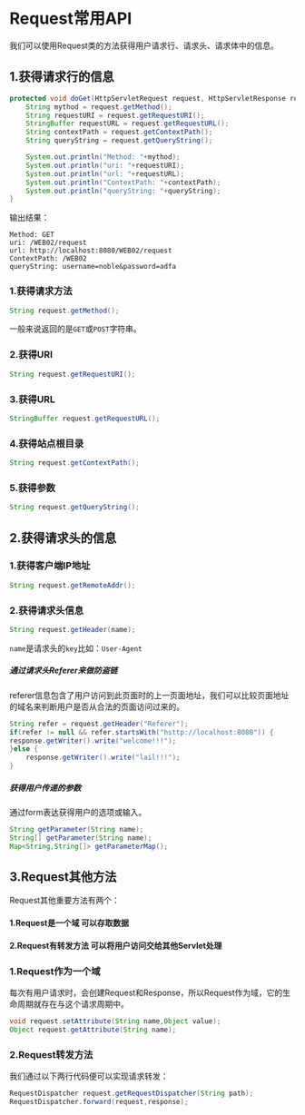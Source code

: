 # Request常用API

我们可以使用Request类的方法获得用户请求行、请求头、请求体中的信息。<br>

## 1.获得请求行的信息
```java
protected void doGet(HttpServletRequest request, HttpServletResponse response) throws ServletException, IOException {
	String mythod = request.getMethod();
	String requestURI = request.getRequestURI();
	StringBuffer requestURL = request.getRequestURL();
	String contextPath = request.getContextPath();
	String queryString = request.getQueryString();

	System.out.println("Method: "+mythod);
	System.out.println("uri: "+requestURI);
	System.out.println("url: "+requestURL);
	System.out.println("ContextPath: "+contextPath);
	System.out.println("queryString: "+queryString);
}
```

输出结果：<br>
```
Method: GET
uri: /WEB02/request
url: http://localhost:8080/WEB02/request
ContextPath: /WEB02
queryString: username=noble&password=adfa
```


### 1.获得请求方法
```java
String request.getMethod();
```
一般来说返回的是``GET``或``POST``字符串。<br>

### 2.获得URI
```java
String request.getRequestURI();
```

### 3.获得URL
```java
StringBuffer request.getRequestURL();
```

### 4.获得站点根目录
```java
String request.getContextPath();
```

### 5.获得参数
```java
String request.getQueryString();
```

## 2.获得请求头的信息

### 1.获得客户端IP地址
```java
String request.getRemoteAddr();
```

### 2.获得请求头信息
```java
String request.getHeader(name);
```
``name``是请求头的``key``比如：``User-Agent``<br>

##### 通过请求头Referer来做防盗链
referer信息包含了用户访问到此页面时的上一页面地址，我们可以比较页面地址的域名来判断用户是否从合法的页面访问过来的。<br>
```java
String refer = request.getHeader("Referer");
if(refer != null && refer.startsWith("hsttp://localhost:8080")) {
response.getWriter().write("welcome!!!");
}else {
	response.getWriter().write("lail!!!");
}
```

##### 获得用户传递的参数
通过form表达获得用户的选项或输入。<br>
```java
String getParameter(String name);
String[] getParameter(String name);
Map<String,String[]> getParameterMap();
```

## 3.Request其他方法
Request其他重要方法有两个：<br>

#### 1.Request是一个域 可以存取数据
#### 2.Request有转发方法 可以将用户访问交给其他Servlet处理

### 1.Request作为一个域
每次有用户请求时，会创建Request和Response，所以Request作为域，它的生命周期就存在与这个请求周期中。<br>
```java
void request.setAttribute(String name,Object value);
Object request.getAttribute(String name);
```

### 2.Request转发方法
我们通过以下两行代码便可以实现请求转发：<br>
```java
RequestDispatcher request.getRequestDispatcher(String path);
RequestDispatcher.forward(request,response);
```




















#
